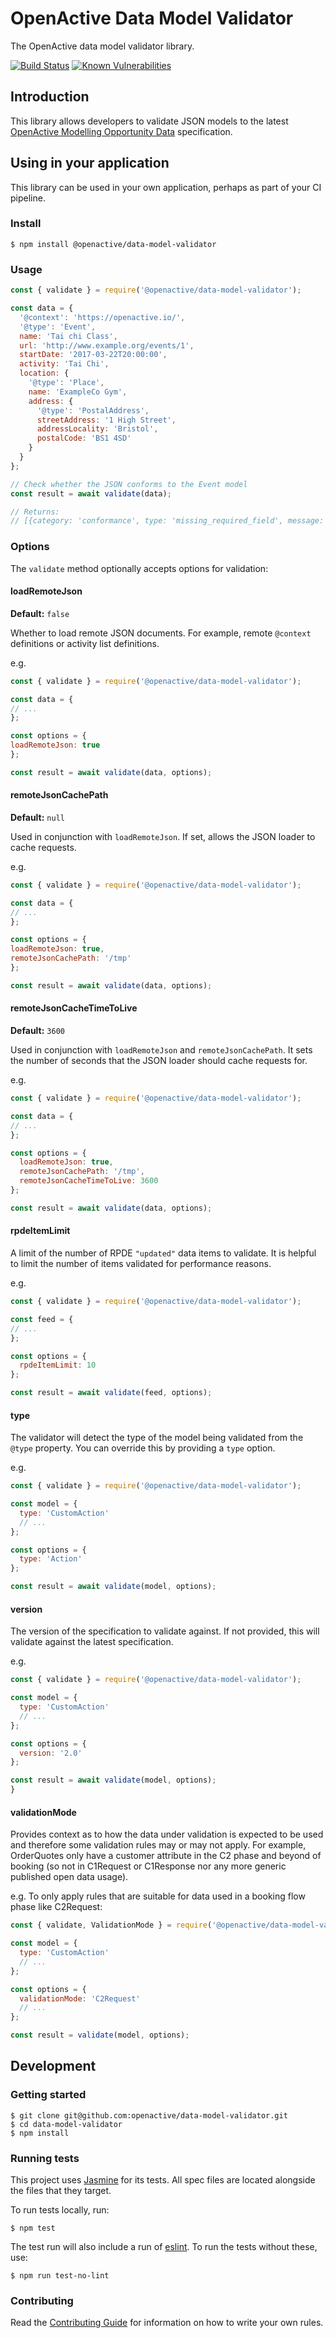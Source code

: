 # OpenActive Data Model Validator

The OpenActive data model validator library.

[![Build Status](https://travis-ci.com/openactive/data-model-validator.svg?branch=master)](https://travis-ci.org/openactive/data-model-validator)
[![Known Vulnerabilities](https://snyk.io/test/github/openactive/data-model-validator/badge.svg)](https://snyk.io/test/github/openactive/data-model-validator)

## Introduction

This library allows developers to validate JSON models to the latest [OpenActive Modelling Opportunity Data](https://openactive.io/modelling-opportunity-data/) specification.

## Using in your application

This library can be used in your own application, perhaps as part of your CI pipeline.

### Install

```shell
$ npm install @openactive/data-model-validator
```

### Usage

```js
const { validate } = require('@openactive/data-model-validator');

const data = {
  '@context': 'https://openactive.io/',
  '@type': 'Event',
  name: 'Tai chi Class',
  url: 'http://www.example.org/events/1',
  startDate: '2017-03-22T20:00:00',
  activity: 'Tai Chi',
  location: {
    '@type': 'Place',
    name: 'ExampleCo Gym',
    address: {
      '@type': 'PostalAddress',
      streetAddress: '1 High Street',
      addressLocality: 'Bristol',
      postalCode: 'BS1 4SD'
    }
  }
};

// Check whether the JSON conforms to the Event model
const result = await validate(data);

// Returns:
// [{category: 'conformance', type: 'missing_required_field', message: 'Required field is missing.', value: undefined, severity: 'failure', path: '$.context' }, ... ]
```

### Options

The `validate` method optionally accepts options for validation:

#### loadRemoteJson

**Default:** `false`

Whether to load remote JSON documents. For example, remote `@context` definitions or activity list definitions.

e.g.

```js
const { validate } = require('@openactive/data-model-validator');

const data = {
// ...
};

const options = {
loadRemoteJson: true
};

const result = await validate(data, options);
```

#### remoteJsonCachePath

**Default:** `null`

Used in conjunction with `loadRemoteJson`. If set, allows the JSON loader to cache requests.

e.g.

```js
const { validate } = require('@openactive/data-model-validator');

const data = {
// ...
};

const options = {
loadRemoteJson: true,
remoteJsonCachePath: '/tmp'
};

const result = await validate(data, options);
```

#### remoteJsonCacheTimeToLive

**Default:** `3600`

Used in conjunction with `loadRemoteJson` and `remoteJsonCachePath`. It sets the number of seconds that the JSON loader should cache requests for.

e.g.

```js
const { validate } = require('@openactive/data-model-validator');

const data = {
// ...
};

const options = {
  loadRemoteJson: true,
  remoteJsonCachePath: '/tmp',
  remoteJsonCacheTimeToLive: 3600
};

const result = await validate(data, options);
```

#### rpdeItemLimit

A limit of the number of RPDE `"updated"` data items to validate. It is helpful to limit the number of items validated for performance reasons.

e.g.

```js
const { validate } = require('@openactive/data-model-validator');

const feed = {
// ...
};

const options = {
  rpdeItemLimit: 10
};

const result = await validate(feed, options);
```


#### type

The validator will detect the type of the model being validated from the `@type` property. You can override this by providing a `type` option.

e.g.

```js
const { validate } = require('@openactive/data-model-validator');

const model = {
  type: 'CustomAction'
  // ...
};

const options = {
  type: 'Action'
};

const result = await validate(model, options);
```

#### version

The version of the specification to validate against. If not provided, this will validate against the latest specification.

e.g.

```js
const { validate } = require('@openactive/data-model-validator');

const model = {
  type: 'CustomAction'
  // ...
};

const options = {
  version: '2.0'
};

const result = await validate(model, options);
}
```

#### validationMode

Provides context as to how the data under validation is expected to be used and therefore some validation rules may or may not apply.
For example, OrderQuotes only have a customer attribute in the C2 phase and beyond of booking (so not in C1Request or C1Response nor any more generic published open data usage).

e.g. To only apply rules that are suitable for data used in a booking flow phase like C2Request:

```js
const { validate, ValidationMode } = require('@openactive/data-model-validator');

const model = {
  type: 'CustomAction'
  // ...
};

const options = {
  validationMode: 'C2Request'
  // ...
};

const result = validate(model, options);
```

## Development

### Getting started

```shell
$ git clone git@github.com:openactive/data-model-validator.git
$ cd data-model-validator
$ npm install
```
### Running tests

This project uses [Jasmine](https://jasmine.github.io/) for its tests. All spec files are located alongside the files that they target.

To run tests locally, run:

```shell
$ npm test
```

The test run will also include a run of [eslint](https://eslint.org/). To run the tests without these, use:

```shell
$ npm run test-no-lint
```

### Contributing

Read the [Contributing Guide](./CONTRIBUTING.md) for information on how to write your own rules.
